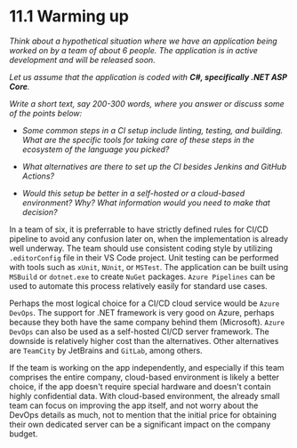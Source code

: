 # 11.1 Warming up

_Think about a hypothetical situation where we have an application being worked on by a team of about 6 people. The application is in active development and will be released soon._

_Let us assume that the application is coded with **C#, specifically .NET ASP Core**._

_Write a short text, say 200-300 words, where you answer or discuss some of the points below:_

- _Some common steps in a CI setup include linting, testing, and building. What are the specific tools for taking care of these steps in the ecosystem of the language you picked?_

- _What alternatives are there to set up the CI besides Jenkins and GitHub Actions?_

- _Would this setup be better in a self-hosted or a cloud-based environment? Why? What information would you need to make that decision?_

In a team of six, it is preferrable to have strictly defined rules for CI/CD pipeline to avoid any confusion later on, when the implementation is already well underway. The team should use consistent coding style by utilizing `.editorConfig` file in their VS Code project. Unit testing can be performed with tools such as `xUnit`, `NUnit`, or `MSTest`. The application can be built using `MSBuild` or `dotnet.exe` to create `NuGet` packages. `Azure Pipelines` can be used to automate this process relatively easily for standard use cases.

Perhaps the most logical choice for a CI/CD cloud service would be `Azure DevOps`. The support for .NET framework is very good on Azure, perhaps because they both have the same company behind them (Microsoft). `Azure DevOps` can also be used as a self-hosted CI/CD server framework. The downside is relatively higher cost than the alternatives. Other alternatives are `TeamCity` by JetBrains and `GitLab`, among others.

If the team is working on the app independently, and especially if this team comprises the entire company, cloud-based environment is likely a better choice, if the app doesn't require special hardware and doesn't contain highly confidential data. With cloud-based environment, the already small team can focus on improving the app itself, and not worry about the DevOps details as much, not to mention that the initial price for obtaining their own dedicated server can be a significant impact on the company budget.
